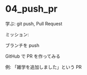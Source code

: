 # 04_push_pr

学ぶ: git push, Pull Request

ミッション:

ブランチを push

GitHub で PR を作ってみる

例: 「雑学を追加しました」という PR
